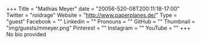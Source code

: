 +++
Title = "Mathias Meyer"
date = "20056-520-08T200:11:18-17:00"
Twitter = "roidrage"
Website = "http://www.paperplanes.de/"
Type = "guest"
Facebook = ""
Linkedin = ""
Pronouns = ""
GitHub = ""
Thumbnail = "img/guests/mmeyer.png"
Pinterest = ""
Instagram = ""
YouTube = ""
+++
No bio provided
